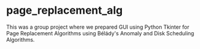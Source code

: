 # page_replacement_alg
This was a group project where we prepared GUI using Python Tkinter for Page Replacement Algorithms using Bélády's Anomaly and Disk Scheduling Algorithms.
